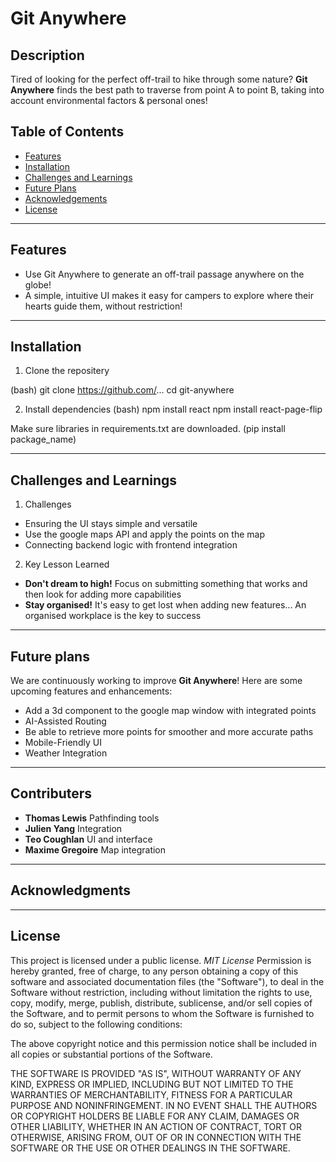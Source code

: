 # Git Anywhere

## Description
Tired of looking for the perfect off-trail to hike through some nature? **Git Anywhere** finds the best path to traverse from point A to point B, taking into account environmental factors & personal ones!
## Table of Contents
- [Features](#features)
- [Installation](#installation)
- [Challenges and Learnings](#challenges-and-learnings)
- [Future Plans](#future-plans)
- [Acknowledgements](#acknowledgments)
- [License](#license)
---

## Features
- Use Git Anywhere to generate an off-trail passage anywhere on the globe!
- A simple, intuitive UI makes it easy for campers to explore where their hearts guide them, without restriction!

---
## Installation
1. Clone the repositery

(bash) git clone https://github.com/...
   cd git-anywhere
   
2. Install dependencies
(bash)
npm install react
npm install react-page-flip

Make sure libraries in requirements.txt are downloaded. (pip install package_name)
 
---
## Challenges and Learnings
1. Challenges
- Ensuring the UI stays simple and versatile
- Use the google maps API and apply the points on the map
- Connecting backend logic with frontend integration

2. Key Lesson Learned
- **Don't dream to high!** Focus on submitting something that works and then look for adding more capabilities
- **Stay organised!** It's easy to get lost when adding new features... An organised workplace is the key to success
---
## Future plans
We are continuously working to improve **Git Anywhere**! Here are some upcoming features and enhancements:

- Add a 3d component to the google map window with integrated points
- AI-Assisted Routing
- Be able to retrieve more points for smoother and more accurate paths
- Mobile-Friendly UI
- Weather Integration

---

## Contributers
- **Thomas Lewis**
Pathfinding tools
- **Julien Yang**
Integration
- **Teo Coughlan**
UI and interface
- **Maxime Gregoire**
Map integration
---

## Acknowledgments

---

## License
This project is licensed under a public license. *MIT License* 
Permission is hereby granted, free of charge, to any person obtaining a copy of this software and associated documentation files (the "Software"), to deal in the Software without restriction, including without limitation the rights to use, copy, modify, merge, publish, distribute, sublicense, and/or sell copies of the Software, and to permit persons to whom the Software is furnished to do so, subject to the following conditions:

The above copyright notice and this permission notice shall be included in all copies or substantial portions of the Software.

THE SOFTWARE IS PROVIDED "AS IS", WITHOUT WARRANTY OF ANY KIND, EXPRESS OR IMPLIED, INCLUDING BUT NOT LIMITED TO THE WARRANTIES OF MERCHANTABILITY, FITNESS FOR A PARTICULAR PURPOSE AND NONINFRINGEMENT. IN NO EVENT SHALL THE AUTHORS OR COPYRIGHT HOLDERS BE LIABLE FOR ANY CLAIM, DAMAGES OR OTHER LIABILITY, WHETHER IN AN ACTION OF CONTRACT, TORT OR OTHERWISE, ARISING FROM, OUT OF OR IN CONNECTION WITH THE SOFTWARE OR THE USE OR OTHER DEALINGS IN THE SOFTWARE.
